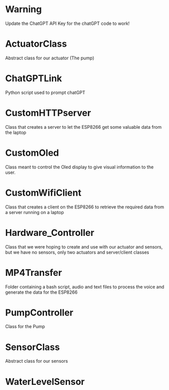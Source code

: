 # Warning 
Update the ChatGPT API Key for the chatGPT code to work! 

# ActuatorClass
Abstract class for our actuator (The pump)

# ChatGPTLink
Python script used to prompt chatGPT

# CustomHTTPserver
Class that creates a server to let the ESP8266 get some valuable data from the laptop

# CustomOled
Class meant to control the Oled display to give visual information to the user.

# CustomWifiClient
Class that creates a client on the ESP8266 to retrieve the required data from a server running on a laptop

# Hardware_Controller
Class that we were hoping to create and use with our actuator and sensors, but we have no sensors, only two actuators and server/client classes

# MP4Transfer
Folder containing a bash script, audio and text files to process the voice and generate the data for the ESP8266

# PumpController
Class for the Pump

# SensorClass
Abstract class for our sensors

# WaterLevelSensor
